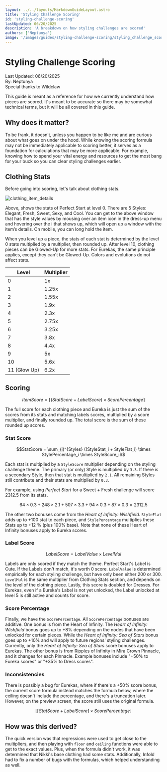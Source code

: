 ```yaml
---
layout: ../../layouts/MarkdownGuideLayout.astro
title: 'Styling Challenge Scoring'
id: 'styling-challenge-scoring'
lastUpdated: 06/20/2025
description: 'A breakdown on how styling challenges are scored'
authors: ['Neptunya']
image: '/images/guides/styling-challenge-scoring/styling_challenge_scoring_banner.jpeg'
---
```

# Styling Challenge Scoring

Last Updated: 06/20/2025  
By: Neptunya  
Special thanks to Wildclaw

This guide is meant as a reference for how we currently understand how pieces are scored.  It's meant to be accurate so there may be somewhat technical terms, but it will be all covered in this guide.

## Why does it matter?
To be frank, it doesn’t, unless you happen to be like me and are curious about what goes on under the hood. While knowing the scoring formula may not be immediately applicable to scoring better, it serves as a foundation for calculations that may be more applicable. For example, knowing how to spend your vital energy and resources to get the most bang for your buck so you can clear styling challenges earlier.

## Clothing Stats
Before going into scoring, let's talk about clothing stats.  

![clothing_item_details](https://gist.github.com/user-attachments/assets/a59b91f8-a8a5-4f4c-b372-ae45ab09e753)

Above, shows the stats of Perfect Start at level 0.  There are 5 Styles: Elegant, Fresh, Sweet, Sexy, and Cool.  You can get to the above window that has the style values by mousing over an item icon in the dress-up menu and hovering over the i that shows up, which will open up a window with the item’s details.  On mobile, you can long hold the item.

When you level up a piece, the stats of each stat is determined by the level 0 stats multiplied by a multiplier, then rounded up.  After level 10, clothing pieces can be Glowed-Up for more stats.  For Eurekas, the same principle applies, except they can't be Glowed-Up.  Colors and evolutions do not affect stats.

| Level        | Multiplier |
| ------------ | ---------- |
| 0            | 1x         |
| 1            | 1.25x      |
| 2            | 1.55x      |
| 3            | 1.9x       |
| 4            | 2.3x       |
| 5            | 2.75x      |
| 6            | 3.25x      |
| 7            | 3.8x       |
| 8            | 4.4x       |
| 9            | 5x         |
| 10           | 5.6x       |
| 11 (Glow Up) | 6.2x       |

## Scoring
$$Item Score = \lceil(StatScore + LabelScore) \times ScorePercentage\rceil$$

The full score for each clothing piece and Eureka is just the sum of the scores from its stats and matching labels scores, multiplied by a score multiplier, and finally rounded up.  The total score is the sum of these rounded up scores.

### Stat Score
$$StatScore = \sum_{i}^{Styles} ((StyleStat_i + StyleFlat_i) \times StylePercentage_i \times StyleScore_i$$

Each stat is multiplied by a `StyleScore` multiplier depending on the styling challenge theme.  The primary (or only) Style is multiplied by `3.3`.  If there is a secondary Style, then that stat is multiplied by `2.1`.  All remaining Styles still contribute and their stats are multiplied by `0.3`.

For example, using *Perfect Start* for a Sweet + Fresh challenge will score 2312.5 from its stats.

$$ 64 \times 0.3 + 248 \times 2.1 + 507 \times 3.3 + 94 \times 0.3 + 87 \times 0.3 = 2312.5 $$

The other two bonuses come from the *Heart of Infinity: Wishfield*. `StyleFlat` adds up to +100 stat to each piece, and `StylePercentage` multiplies these Stats up to +12 % (plus 100% base).  Note that none of these Heart of Infinity bonuses apply to Eureka scores.

### Label Score
$$LabelScore = LabelValue \times LevelMul$$

Labels are only scored if they match the theme.  Perfect Start's Label is Cute.  If the Labels don't match, it's worth 0 score.  `LabelValue` is determined empirically for each styling challenge, but have only been either 200 or 300. `LevelMul` is the same multiplier from Clothing Stats section, and depends on the level of the clothing piece.  Lastly, this score is doubled for Dresses.  For Eurekas, even if a Eureka's Label is not yet unlocked, the Label unlocked at level 5 is still active and counts for score.

### Score Percentage
Finally, we have the `ScorePercentage`.  All `ScorePercentage` bonuses are additive. One bonus is from the Heart of Infinity. The *Heart of Infinity: Wishfield* bonus goes up to +8% depending on the nodes that have been unlocked for certain pieces. While the *Heart of Infinity: Sea of Stars* bonus goes up to +10% and will apply to future regions' styling challenges. Currently, only the *Heart of Infinity: Sea of Stars* score bonuses apply to Eurekas. The other bonus is from Ripples of Infinity in Mira Crown Pinnacle, and it changes for each Pinnacle. Example bonuses include "+50% to Eureka scores" or "+35% to Dress scores".  

### Inconsistencies
There is possibly a bug for Eurekas, where if there's a +50% score bonus, the current score formula instead matches the formula below, where the ceiling doesn't include the percentage, and there's a truncation later.  However, on the preview screen, the score still uses the original formula.

$$ \lfloor\lceil StatScore + LabelScore\rceil \times ScorePercentage\rfloor $$

## How was this derived?
The quick version was that regressions were used to get close to the multipliers, and then playing with `floor` and `ceiling` functions were able to get to the exact values.  Plus, when the formula didn't work, it was determined that Nikki's base clothing had some stats.  Additionally, Infold had to fix a number of bugs with the formulas, which helped understanding as well.